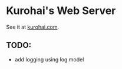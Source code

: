 # Kurohai's Web Server

See it at [kurohai.com](http://kurohai.com).


## TODO:
- add logging using log model
